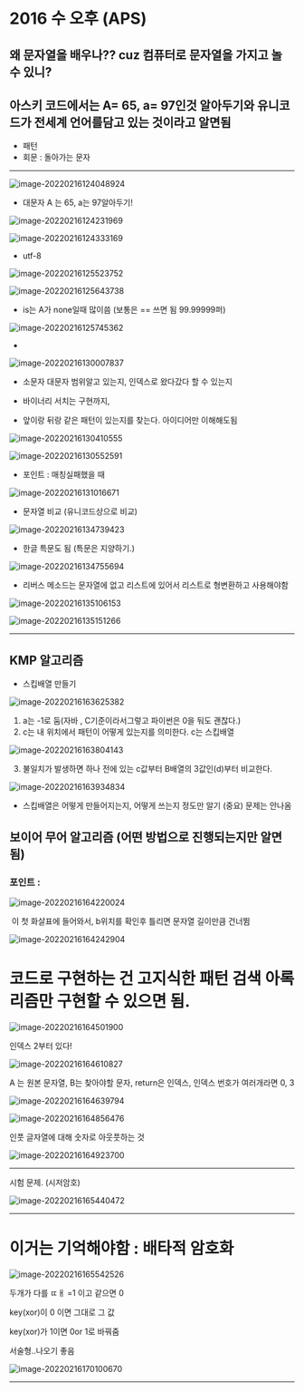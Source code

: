 # 2016 수 오후 (APS)

## 왜 문자열을 배우나?? cuz 컴퓨터로 문자열을 가지고 놀 수 있니?

## 아스키 코드에서는 A= 65, a= 97인것 알아두기와 유니코드가 전세계 언어를담고 있는 것이라고 알면됨

* 패턴
* 회문 : 돌아가는 문자

---

![image-20220216124048924](2016%20%EC%88%98%20%EC%98%A4%ED%9B%84%20(APS%EC%A0%95%EB%A6%AC).assets/image-20220216124048924.png)

* 대문자 A 는 65, a는 97알아두기!

![image-20220216124231969](2016%20%EC%88%98%20%EC%98%A4%ED%9B%84%20(APS%EC%A0%95%EB%A6%AC).assets/image-20220216124231969.png)

![image-20220216124333169](2016%20%EC%88%98%20%EC%98%A4%ED%9B%84%20(APS%EC%A0%95%EB%A6%AC).assets/image-20220216124333169.png)



* utf-8

![image-20220216125523752](2016%20%EC%88%98%20%EC%98%A4%ED%9B%84%20(APS%EC%A0%95%EB%A6%AC).assets/image-20220216125523752.png)







![image-20220216125643738](2016%20%EC%88%98%20%EC%98%A4%ED%9B%84%20(APS%EC%A0%95%EB%A6%AC).assets/image-20220216125643738.png)

* is는 A가  none일때 많이씀 (보통은 == 쓰면 됨 99.99999퍼)

![image-20220216125745362](2016%20%EC%88%98%20%EC%98%A4%ED%9B%84%20(APS%EC%A0%95%EB%A6%AC).assets/image-20220216125745362.png)





* 

![image-20220216130007837](2016%20%EC%88%98%20%EC%98%A4%ED%9B%84%20(APS%EC%A0%95%EB%A6%AC).assets/image-20220216130007837.png)



* 소문자 대문자 범위알고 있는지, 인덱스로 왔다갔다 할 수 있는지







* 바이너리 서치는 구현까지, 

* 앞이랑 뒤랑 같은 패턴이 있는지를 찾는다. 아이디어만 이해해도됨

![image-20220216130410555](2016%20%EC%88%98%20%EC%98%A4%ED%9B%84%20(APS%EC%A0%95%EB%A6%AC).assets/image-20220216130410555.png)



![image-20220216130552591](2016%20%EC%88%98%20%EC%98%A4%ED%9B%84%20(APS%EC%A0%95%EB%A6%AC).assets/image-20220216130552591.png)

* 포인트 : 매칭실패했을 때

![image-20220216131016671](2016%20%EC%88%98%20%EC%98%A4%ED%9B%84%20(APS%EC%A0%95%EB%A6%AC).assets/image-20220216131016671.png)



* 문자열 비교 (유니코드상으로 비교)

![image-20220216134739423](2016%20%EC%88%98%20%EC%98%A4%ED%9B%84%20(APS%EC%A0%95%EB%A6%AC).assets/image-20220216134739423.png)



* 한글 특문도 됨 (특문은 지양하기.)

![image-20220216134755694](2016%20%EC%88%98%20%EC%98%A4%ED%9B%84%20(APS%EC%A0%95%EB%A6%AC).assets/image-20220216134755694.png)





* 리버스 메소드는 문자열에 없고 리스트에 있어서 리스트로 형변환하고 사용해야함

![image-20220216135106153](2016%20%EC%88%98%20%EC%98%A4%ED%9B%84%20(APS%EC%A0%95%EB%A6%AC).assets/image-20220216135106153.png)

![image-20220216135151266](2016%20%EC%88%98%20%EC%98%A4%ED%9B%84%20(APS%EC%A0%95%EB%A6%AC).assets/image-20220216135151266.png)



---

## KMP 알고리즘

* 스킵배열 만들기

![image-20220216163625382](2016%20%EC%88%98%20%EC%98%A4%ED%9B%84%20(APS%EC%A0%95%EB%A6%AC).assets/image-20220216163625382.png)

1. a는 -1로 둠(자바 , C기준이라서그렇고 파이썬은 0을 둬도 괜찮다.)
2. c는 내 위치에서 패턴이 어떻게 있는지를 의미한다. c는 스킵배열

![image-20220216163804143](2016%20%EC%88%98%20%EC%98%A4%ED%9B%84%20(APS%EC%A0%95%EB%A6%AC).assets/image-20220216163804143.png)



3. 불일치가 발생하면 하나 전에 있는 c값부터 B배열의 3값인(d)부터 비교한다.

![image-20220216163934834](2016%20%EC%88%98%20%EC%98%A4%ED%9B%84%20(APS%EC%A0%95%EB%A6%AC).assets/image-20220216163934834.png)



* 스킵배열은 어떻게 만들어지는지, 어떻게 쓰는지 정도만 알기 (중요) 문제는 안나옴



## 보이어 무어 알고리즘 (어떤 방법으로 진행되는지만 알면됨)

### 포인트 : 

![image-20220216164220024](2016%20%EC%88%98%20%EC%98%A4%ED%9B%84%20(APS%EC%A0%95%EB%A6%AC).assets/image-20220216164220024.png)



​                                                     이 첫 화살표에 들어와서, b위치를 확인후 틀리면 문자열 길이만큼 건너뜀

![image-20220216164242904](2016%20%EC%88%98%20%EC%98%A4%ED%9B%84%20(APS%EC%A0%95%EB%A6%AC).assets/image-20220216164242904.png)





# 코드로 구현하는 건 고지식한 패턴 검색 아록리즘만 구현할 수 있으면 됨.

![image-20220216164501900](2016%20%EC%88%98%20%EC%98%A4%ED%9B%84%20(APS%EC%A0%95%EB%A6%AC).assets/image-20220216164501900.png)

인덱스 2부터 있다!

![image-20220216164610827](2016%20%EC%88%98%20%EC%98%A4%ED%9B%84%20(APS%EC%A0%95%EB%A6%AC).assets/image-20220216164610827.png)

A 는 원본 문자열, B는 찾아야할 문자, return은 인덱스, 인덱스 번호가 여러개라면 0, 3

![image-20220216164639794](2016%20%EC%88%98%20%EC%98%A4%ED%9B%84%20(APS%EC%A0%95%EB%A6%AC).assets/image-20220216164639794.png)







![image-20220216164856476](2016%20%EC%88%98%20%EC%98%A4%ED%9B%84%20(APS%EC%A0%95%EB%A6%AC).assets/image-20220216164856476.png)





인풋 글자열에 대해 숫자로 아웃풋하는 것

![image-20220216164923700](2016%20%EC%88%98%20%EC%98%A4%ED%9B%84%20(APS%EC%A0%95%EB%A6%AC).assets/image-20220216164923700.png)





----------

시험 문제. (시저암호)

![image-20220216165440472](2016%20%EC%88%98%20%EC%98%A4%ED%9B%84%20(APS%EC%A0%95%EB%A6%AC).assets/image-20220216165440472.png)

----





# 이거는 기억해야함 : 배타적 암호화

![image-20220216165542526](2016%20%EC%88%98%20%EC%98%A4%ED%9B%84%20(APS%EC%A0%95%EB%A6%AC).assets/image-20220216165542526.png)



두개가 다를 ㄸㅐ =1 이고 같으면 0



key(xor)이 0 이면 그대로 그 값

key(xor)가 1이면 0or 1로 바꿔줌



서술형..나오기 좋음

![image-20220216170100670](2016%20%EC%88%98%20%EC%98%A4%ED%9B%84%20(APS%EC%A0%95%EB%A6%AC).assets/image-20220216170100670.png)



-------------





